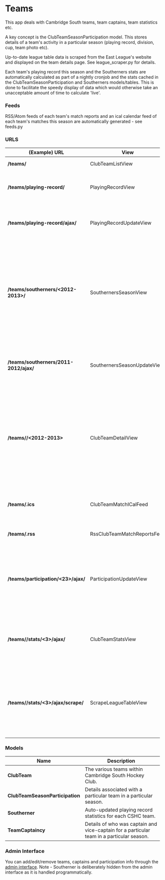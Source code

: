 # Teams

This app deals with Cambridge South teams, team captains, team statistics etc.

A key concept is the ClubTeamSeasonParticipation model. This stores details of a team's activity in a particular season (playing record, division, cup, team photo etc).

Up-to-date league table data is scraped from the East League's website and displayed on the team details page. See league_scraper.py for details.

Each team's playing record this season and the Southerners stats are automatically calculated as part of a nightly cronjob and the stats cached in the ClubTeamSeasonParticipation and Southerners models/tables. This is done to facilitate the speedy display of data which would otherwise take an unacceptable amount of time to calculate 'live'.

### Feeds

RSS/Atom feeds of each team's match reports and an ical calendar feed of each team's matches this season are automatically generated - see feeds.py


### URLS

|(Example) URL                          |View                        |Description                                 |
|---------------------------------------|----------------------------|--------------------------------------------|
|**/teams/**                            |ClubTeamListView            |List of all CSHC teams |
|**/teams/playing-record/**             |PlayingRecordView           |The playing records through the seasons of each team.|
|**/teams/playing-record/ajax/**        |PlayingRecordUpdateView     |AJAX-only: Updates and refreshes the playing records of each team.|
|**/teams/southerners/<2012-2013>/**    |SouthernersSeasonView       |Statistics table comparing the performance of CSHC teams in a particular season. If the season is not supplied in the URL, the current season's stats will be displayed.|
|**/teams/southerners/2011-2012/ajax/** |SouthernersSeasonUpdateView |AJAX-only: Updates and refreshes the Southerners statistics for a particular season.|
|**/teams/<m1>/<2012-2013>**            |ClubTeamDetailView          |Details of a particular CSHC team (including the team's playing record) for a particular season. If the season is not supplied in the URL, the current season's details will be displayed.|
|**/teams/<m1>.ics**                    |ClubTeamMatchICalFeed       |Calendar feed of a particular team's matches.|
|**/teams/<m1>.rss**                    |RssClubTeamMatchReportsFeed |RSS feed of a particular team's match reports.|
|**/teams/participation/<23>/ajax/**    |ParticipationUpdateView     |AJAX-only: Updates and refreshes the playing record stats for a particular team in a particular season.|
|**/teams/<m1>/stats/<3>/ajax/**        |ClubTeamStatsView           |AJAX-only: Retrieves fixture list, league table and squad membership for a particular team/season.|
|**/teams/<m1>/stats/<3>/ajax/scrape/** |ScrapeLeagueTableView       |AJAX-only: Scrapes the external league table website and updates and refreshes the league table for a particular team/season


### Models

|Name                            |Description                                                             |
|--------------------------------|------------------------------------------------------------------------|
|**ClubTeam**                    |The various teams within Cambridge South Hockey Club.                   |
|**ClubTeamSeasonParticipation** |Details associated with a particular team in a particular season.       |
|**Southerner**                  |Auto-updated playing record statistics for each CSHC team.              |
|**TeamCaptaincy**               |Details of who was captain and vice-captain for a particular team in a particular season.|

### Admin Interface

You can add/edit/remove teams, captains and participation info through the [admin interface](//www.cambridgesouthhockeyclub.co.uk/admin/teams/). Note - Southerner is deliberately hidden from the admin interface as it is handled programmatically.
